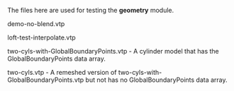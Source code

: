 
The files here are used for testing the **geometry** module.

  demo-no-blend.vtp

  loft-test-interpolate.vtp

  two-cyls-with-GlobalBoundaryPoints.vtp - A cylinder model that has the GlobalBoundaryPoints data array.

  two-cyls.vtp - A remeshed version of two-cyls-with-GlobalBoundaryPoints.vtp but not has no GlobalBoundaryPoints data array.



